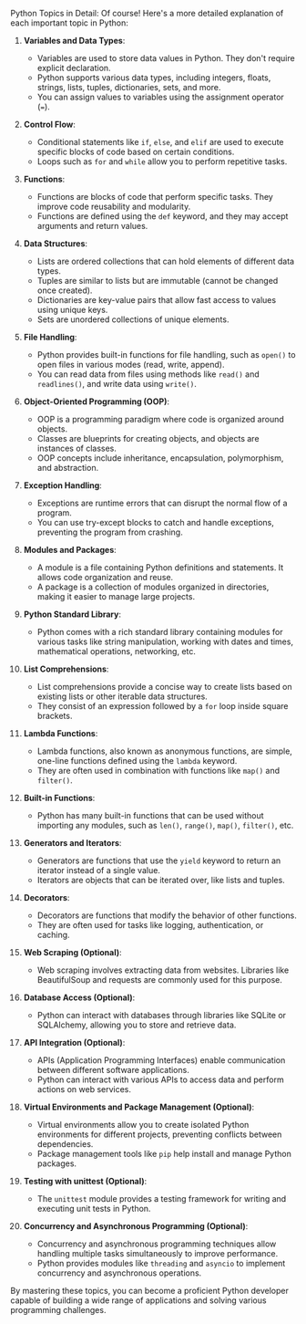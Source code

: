 Python Topics in Detail:
Of course! Here's a more detailed explanation of each important topic in Python:

1. **Variables and Data Types**:
   - Variables are used to store data values in Python. They don't require explicit declaration.
   - Python supports various data types, including integers, floats, strings, lists, tuples, dictionaries, sets, and more.
   - You can assign values to variables using the assignment operator (`=`).

2. **Control Flow**:
   - Conditional statements like `if`, `else`, and `elif` are used to execute specific blocks of code based on certain conditions.
   - Loops such as `for` and `while` allow you to perform repetitive tasks.

3. **Functions**:
   - Functions are blocks of code that perform specific tasks. They improve code reusability and modularity.
   - Functions are defined using the `def` keyword, and they may accept arguments and return values.

4. **Data Structures**:
   - Lists are ordered collections that can hold elements of different data types.
   - Tuples are similar to lists but are immutable (cannot be changed once created).
   - Dictionaries are key-value pairs that allow fast access to values using unique keys.
   - Sets are unordered collections of unique elements.

5. **File Handling**:
   - Python provides built-in functions for file handling, such as `open()` to open files in various modes (read, write, append).
   - You can read data from files using methods like `read()` and `readlines()`, and write data using `write()`.

6. **Object-Oriented Programming (OOP)**:
   - OOP is a programming paradigm where code is organized around objects.
   - Classes are blueprints for creating objects, and objects are instances of classes.
   - OOP concepts include inheritance, encapsulation, polymorphism, and abstraction.

7. **Exception Handling**:
   - Exceptions are runtime errors that can disrupt the normal flow of a program.
   - You can use try-except blocks to catch and handle exceptions, preventing the program from crashing.

8. **Modules and Packages**:
   - A module is a file containing Python definitions and statements. It allows code organization and reuse.
   - A package is a collection of modules organized in directories, making it easier to manage large projects.

9. **Python Standard Library**:
   - Python comes with a rich standard library containing modules for various tasks like string manipulation, working with dates and times, mathematical operations, networking, etc.

10. **List Comprehensions**:
    - List comprehensions provide a concise way to create lists based on existing lists or other iterable data structures.
    - They consist of an expression followed by a `for` loop inside square brackets.

11. **Lambda Functions**:
    - Lambda functions, also known as anonymous functions, are simple, one-line functions defined using the `lambda` keyword.
    - They are often used in combination with functions like `map()` and `filter()`.

12. **Built-in Functions**:
    - Python has many built-in functions that can be used without importing any modules, such as `len()`, `range()`, `map()`, `filter()`, etc.

13. **Generators and Iterators**:
    - Generators are functions that use the `yield` keyword to return an iterator instead of a single value.
    - Iterators are objects that can be iterated over, like lists and tuples.

14. **Decorators**:
    - Decorators are functions that modify the behavior of other functions.
    - They are often used for tasks like logging, authentication, or caching.

15. **Web Scraping (Optional)**:
    - Web scraping involves extracting data from websites. Libraries like BeautifulSoup and requests are commonly used for this purpose.

16. **Database Access (Optional)**:
    - Python can interact with databases through libraries like SQLite or SQLAlchemy, allowing you to store and retrieve data.

17. **API Integration (Optional)**:
    - APIs (Application Programming Interfaces) enable communication between different software applications.
    - Python can interact with various APIs to access data and perform actions on web services.

18. **Virtual Environments and Package Management (Optional)**:
    - Virtual environments allow you to create isolated Python environments for different projects, preventing conflicts between dependencies.
    - Package management tools like `pip` help install and manage Python packages.

19. **Testing with unittest (Optional)**:
    - The `unittest` module provides a testing framework for writing and executing unit tests in Python.

20. **Concurrency and Asynchronous Programming (Optional)**:
    - Concurrency and asynchronous programming techniques allow handling multiple tasks simultaneously to improve performance.
    - Python provides modules like `threading` and `asyncio` to implement concurrency and asynchronous operations.

By mastering these topics, you can become a proficient Python developer capable of building a wide range of applications and solving various programming challenges.
